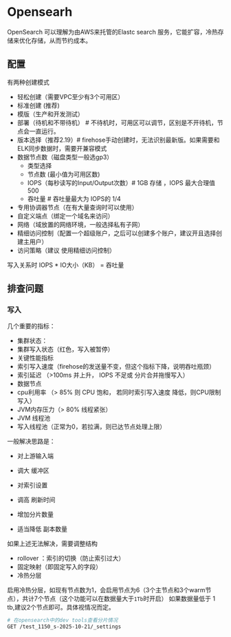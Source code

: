 # Opensearh

OpenSearch 可以理解为由AWS来托管的Elastc search 服务，它能扩容，冷热存储来优化存储，从而节约成本。

## 配置

有两种创建模式
- 轻松创建（需要VPC至少有3个可用区）
- 标准创建 (推荐)
- 模版（生产和开发测试）
- 部署（待机和不带待机） # 不待机时，可用区可以调节，区别是不开待机，节点会一直运行。
- 版本选择（推荐2.19）# firehose手动创建时，无法识别最新版。如果需要和ELK同步数据时，需要开兼容模式
- 数据节点数（磁盘类型一般选gp3）
    - 类型选择
    - 节点数 (最小值为可用区数)
    - IOPS（每秒读写的Input/Output次数）# 1GB 存储 ，IOPS 最大合理值 500
    - 吞吐量 # 吞吐量最大为 IOPS的 1/4
- 专用协调器节点（在有大量查询时可以使用）
- 自定义端点（绑定一个域名来访问）
- 网络（域放置的网络环境，一般选择私有子网）
- 精细访问控制（配置一个超级账户，之后可以创建多个账户，建议开且选择创建主用户）
- 访问策略（建议 使用精细访问控制）


写入关系时 IOPS * IO大小（KB） = 吞吐量


## 排查问题

### 写入 


几个重要的指标：
- 集群状态：
 - 集群写入状态（红色，写入被暂停）
- 关键性能指标
 - 索引写入速度（firehose的发送量不变，但这个指标下降，说明吞吐瓶颈）
 - 索引延迟 （>100ms 并上升， IOPS 不足或 分片合并拖慢写入）
- 数据节点
 - cpu利用率 （> 85% 则  CPU 饱和， 若同时索引写入速度 降低，则CPU限制写入）
 - JVM内存压力（> 80% 线程紧张）
- JVM 线程池
 - 写入线程池（正常为0，若拉满，则已达节点处理上限）


一般解决思路是：
- 对上游输入端
 - 调大 缓冲区
    
- 对索引设置 
 - 调高 刷新时间
 - 增加分片数量
 - 适当降低 副本数量 

如果上述无法解决，需要调整结构
 - rollover ：索引的切换（防止索引过大）
 - 固定映射（即固定写入的字段）
 - 冷热分层

启用冷热分层，如现有节点数为1，会启用节点为6（3个主节点和3个warm节点），共计7个节点（这个功能可以在数据量大于`1Tb`时开启）
如果数据量低于 1 tb,建议2个节点即可。具体视情况而定。


```bash
# 在opensearch中的dev tools查看分片情况
GET /test_1150_s-2025-10-21/_settings
```
